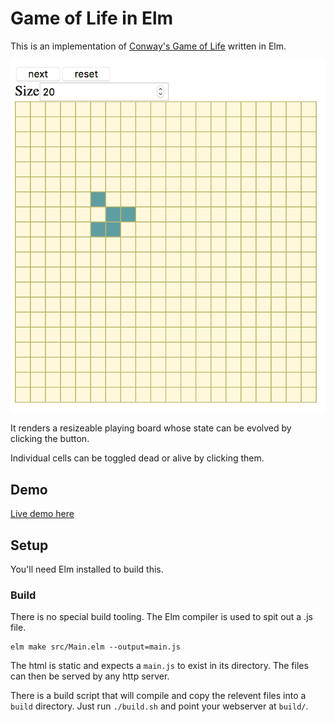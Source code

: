 # Game of Life in Elm

This is an implementation of [Conway's Game of Life][1] written in Elm.

![screenshot](screenshot.png)

It renders a resizeable playing board whose state can be evolved by clicking the button.

Individual cells can be toggled dead or alive by clicking them.

## Demo

[Live demo here][2]

## Setup

You'll need Elm installed to build this.

### Build

There is no special build tooling. The Elm compiler is used to spit out a .js file.

    elm make src/Main.elm --output=main.js

The html is static and expects a `main.js` to exist in its directory. The files can then be served by any http server.

There is a build script that will compile and copy the relevent files into a `build` directory. Just run `./build.sh` and point your webserver at `build/`.

[1]: https://en.wikipedia.org/wiki/Conway%27s_Game_of_Life
[2]: https://gameoflifeelm.netlify.app/
